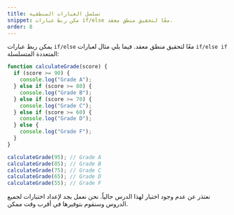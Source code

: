 ```yaml
---
title: تسلسل العبارات المنطقية
snippet: مكن ربط عبارات if/else معًا لتحقيق منطق معقد.
order: 8
---
```


يمكن ربط عبارات `if/else` معًا لتحقيق منطق معقد. فيما يلي مثال لعبارات
`if/else if` المتعددة المتسلسلة:

```js
function calculateGrade(score) {
  if (score >= 90) {
    console.log("Grade A");
  } else if (score >= 80) {
    console.log("Grade B");
  } else if (score >= 70) {
    console.log("Grade C");
  } else if (score >= 60) {
    console.log("Grade D");
  } else {
    console.log("Grade F");
  }
}

calculateGrade(95); // Grade A
calculateGrade(85); // Grade B
calculateGrade(75); // Grade C
calculateGrade(65); // Grade D
calculateGrade(55); // Grade F
```

<div class="quiz">
نعتذر عن عدم وجود اختبار لهذا الدرس حالياً. نحن نعمل بجد لإعداد اختبارات لجميع الدروس وسنقوم بتوفيرها في أقرب وقت ممكن.
</div>
